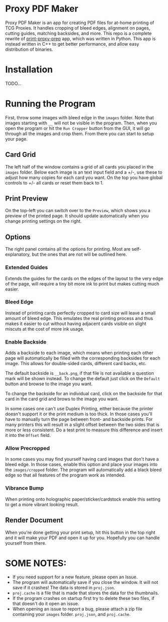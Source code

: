 # Proxy PDF Maker
Proxy PDF Maker is an app for creating PDF files for at-home printing of TCG Proxies. It handles cropping of bleed edges, alignment on pages, cutting guides, matching backsides, and more. This repo is a complete rewrite of [print-proxy-prep](https://github.com/preshtildeath/print-proxy-prep) app, which was written in Python. This app is instead written in C++ to get better performance, and allow easy distribution of binaries.

# Installation

TODO...

# Running the Program
First, throw some images with bleed edge in the `images` folder. Note that images starting with `__` will not be visible in the program. Then, when you open the program or hit the `Run Cropper` button from the GUI, it will go through all the images and crop them. From there you can start to setup your page.

## Card Grid
The left half of the window contains a grid of all cards you placed in the `images` folder. Below each image is an text input field and a +/-, use these to adjust how many copies for each card you want. On the top you have global controls to +/- all cards or reset them back to 1.

## Print Preview
On the top-left you can switch over to the `Preview`, which shows you a preview of the printed page. It should update automatically when you change printing settings on the right.

## Options
The right panel contains all the options for printing. Most are self-explanatory, but the ones that are not will be outlined here.

### Extended Guides
Extends the guides for the cards on the edges of the layout to the very edge of the page, will require a tiny bit more ink to print but makes cutting much easier.

### Bleed Edge
Instead of printing cards perfectly cropped to card size will leave a small amount of bleed edge. This emulates the real printing process and thus makes it easier to cut without having adjacent cards visible on slight miscuts at the cost of more ink usage.

### Enable Backside
Adds a backside to each image, which means when printing each other page will automatically be filled with the corresponding backsides for each image. This allows for double-sided cards, different card backs, etc.

The default backside is `__back.png`, if that file is not available a question mark will be shown instead. To change the default just click on the `Default` button and browse to the image you want.

To change the backside for an individual card, click on the backside for that card in the card grid and brows to the image you want.

In some cases one can't use Duplex Printing, either because the printer doesn't support it or the print medium is too thick. In those cases you'll have to manually turn the page between front- and backside prints. For many printers this will result in a slight offset between the two sides that is more or less consistent. Do a test print to measure this difference and insert it into the `Offset` field.

### Allow Precropped
In some cases you may find yourself having card images that don't have a bleed edge. In those cases, enable this option and place your images into the `images/cropped` folder. The program will automatically add a black bleed edge so that all features of the program work as intended.

### Vibrance Bump
When printing onto holographic paper/sticker/cardstock enable this setting to get a more vibrant looking result.

## Render Document
When you're done getting your print setup, hit this button in the top right and it will make your PDF and open it up for you. Hopefully you can handle yourself from there.

# SOME NOTES:
- If you need support for a new feature, please open an Issue.
- The program will automatically save if you close the window. It will not save if it crashes! The data is stored in `proj.json`.
- `proj.cache` is a file that is made that stores the data for the thumbnails.
- If the program crashes on startup first try to delete these two files, if that doesn't do it open an issue.
- When opening an issue to report a bug, please attach a zip file containing your `images` folder. `proj.json`, and `proj.cache`.
